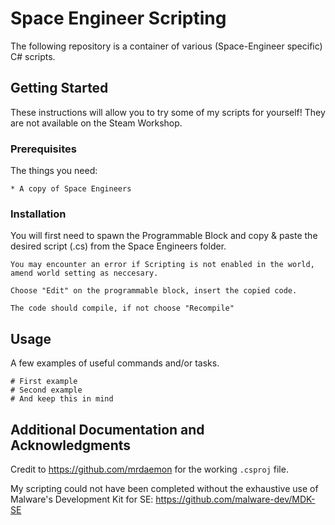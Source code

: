 # Space Engineer Scripting 

The following repository is a container of various (Space-Engineer specific) C# scripts.

## Getting Started

These instructions will allow you to try some of my scripts for yourself! They are not available on the Steam Workshop.

### Prerequisites

The things you need:

```
* A copy of Space Engineers
```

### Installation

You will first need to spawn the Programmable Block and copy & paste the desired script (.cs) from the Space Engineers folder.

```
You may encounter an error if Scripting is not enabled in the world, amend world setting as neccesary.

Choose "Edit" on the programmable block, insert the copied code. 

The code should compile, if not choose "Recompile"
```

## Usage

A few examples of useful commands and/or tasks.


```
# First example
# Second example
# And keep this in mind
```

## Additional Documentation and Acknowledgments

Credit to https://github.com/mrdaemon for the working `.csproj` file.

My scripting could not have been completed without the exhaustive use of Malware's Development Kit for SE: https://github.com/malware-dev/MDK-SE